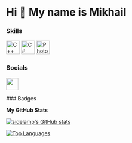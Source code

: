 Hi 👋 My name is Mikhail
========================

### Skills


<p align="left">
<a href="https://docs.microsoft.com/en-us/cpp/?view=msvc-170" target="_blank" rel="noreferrer"><img src="https://raw.githubusercontent.com/danielcranney/readme-generator/main/public/icons/skills/cplusplus-colored.svg" width="36" height="36" alt="C++" /></a>
<a href="https://docs.microsoft.com/en-us/dotnet/csharp/" target="_blank" rel="noreferrer"><img src="https://raw.githubusercontent.com/danielcranney/readme-generator/main/public/icons/skills/csharp-colored.svg" width="36" height="36" alt="C#" /></a>
<a href="https://www.adobe.com/uk/products/photoshop.html" target="_blank" rel="noreferrer"><img src="https://raw.githubusercontent.com/danielcranney/readme-generator/main/public/icons/skills/photoshop-colored.svg" width="36" height="36" alt="Photoshop" /></a>
</p>


### Socials
<a href="https://www.linkedin.com/in/sidelnikov-mikhail-1a0800270/" target="_blank" rel="noreferrer"><img src="https://raw.githubusercontent.com/danielcranney/readme-generator/main/public/icons/socials/linkedin.svg" width="32" height="32" /></a></p>
</p>
### Badges

<b>My GitHub Stats</b>

<a href="http://www.github.com/sidelamp"><img src="https://github-readme-stats.vercel.app/api?username=sidelamp&show_icons=true&hide=&count_private=true&title_color=ec4899&text_color=ffffff&icon_color=6366f1&bg_color=22272e&hide_border=true&show_icons=true" alt="sidelamp's GitHub stats" /></a>

<a href="https://github.com/sidelamp" align="left"><img src="https://github-readme-stats.vercel.app/api/top-langs/?username=sidelamp&langs_count=10&title_color=ec4899&text_color=ffffff&icon_color=6366f1&bg_color=22272e&hide_border=true&locale=en&custom_title=Top%20%Languages" alt="Top Languages" /></a>
